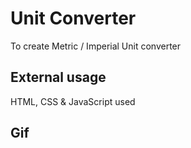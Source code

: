 <h1> Unit Converter </h1>

To create Metric / Imperial Unit converter

<h2> External usage </h2>

HTML, CSS & JavaScript used

<h2> Gif </h2>



